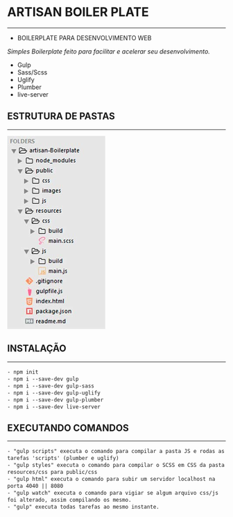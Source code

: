 # ARTISAN BOILER PLATE
----------------------


- BOILERPLATE PARA DESENVOLVIMENTO WEB

*Simples Boilerplate feito para facilitar e acelerar seu desenvolvimento.*

- Gulp
- Sass/Scss
- Uglify
- Plumber
- live-server

## ESTRUTURA DE PASTAS
----------------------

![alt tag](estrutura_de_arquivos.jpg)



## INSTALAÇÃO
-------------

	- npm init
	- npm i --save-dev gulp
	- npm i --save-dev gulp-sass
	- npm i --save-dev gulp-uglify
	- npm i --save-dev gulp-plumber
	- npm i --save-dev live-server


## EXECUTANDO COMANDOS
----------------------

	- "gulp scripts" executa o comando para compilar a pasta JS e rodas as tarefas 'scripts' (plumber e uglify)
	- "gulp styles" executa o comando para compilar o SCSS em CSS da pasta resources/css para public/css
	- "gulp html" executa o comando para subir um servidor localhost na porta 4040 || 8080
	- "gulp watch" executa o comando para vigiar se algum arquivo css/js foi alterado, assim compilando os mesmo.
	- "gulp" executa todas tarefas ao mesmo instante.


			



